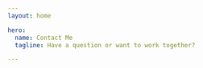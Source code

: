 ```yaml
---
layout: home

hero:
  name: Contact Me
  tagline: Have a question or want to work together?

---
```


<ClientOnly>
  <div class="contact-page">
    <ContactForm />
  </div>
</ClientOnly>

<style>
.contact-page {
  max-width: 800px;
  margin: 0 auto;
  padding: 0 1rem;
}
</style>